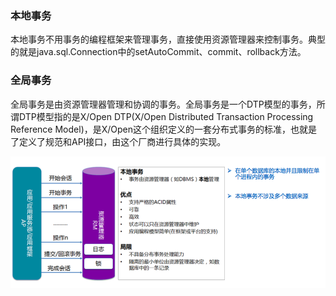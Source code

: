 ### 本地事务
本地事务不用事务的编程框架来管理事务，直接使用资源管理器来控制事务。典型的就是java.sql.Connection中的setAutoCommit、commit、rollback方法。

### 全局事务
全局事务是由资源管理器管理和协调的事务。全局事务是一个DTP模型的事务，所谓DTP模型指的是X/Open DTP(X/Open Distributed Transaction Processing Reference Model)，是X/Open这个组织定义的一套分布式事务的标准，也就是了定义了规范和API接口，由这个厂商进行具体的实现。

![](../../resources/img/database/transaction/本地事务.png)